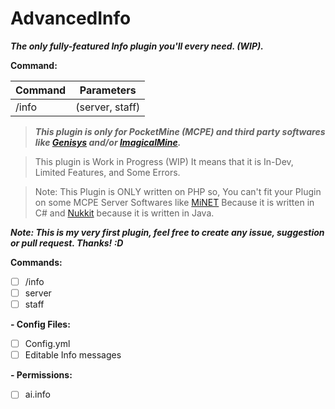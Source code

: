 # AdvancedInfo
_**The only fully-featured Info plugin you'll every need. (WIP).**_

**Command:**


Command | Parameters
--------|----------
/info | (server, staff)



>_**This plugin is only for PocketMine (MCPE) and third party softwares like [Genisys](https://github.com/iTXTech/Genisys) and/or [ImagicalMine](https://github.com/ImagicalMine/ImagicalMine).**_


> This plugin is Work in Progress (WIP) It means that it is In-Dev, Limited Features, and Some Errors.

> Note: This Plugin is ONLY written on PHP so, You can't fit your Plugin on some MCPE Server Softwares like [MiNET](https://github.com/NiclasOlofsson/MiNET) Because it is written in C# and [Nukkit](https://github.com/Nukkit/Nukkit) because it is written in Java.


**_Note: This is my very first plugin, feel free to create any issue, suggestion or pull request. Thanks! :D_**

**Commands:**
- [ ] /info
 - [ ] server
 - [ ] staff
 
**- Config Files:**
- [ ] Config.yml
 - [ ] Editable Info messages

**- Permissions:**
 - [ ] ai.info
